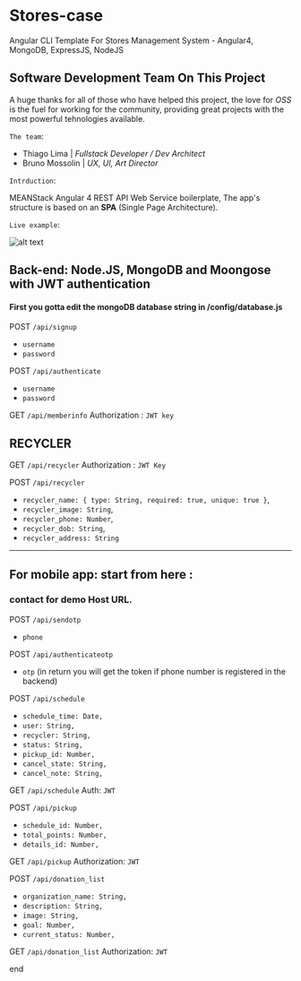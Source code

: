 # Stores-case
Angular CLI Template For Stores Management System - Angular4, MongoDB, ExpressJS, NodeJS

## Software Development Team On This Project

A huge thanks for all of those who have helped this project, the love for _OSS_ is the fuel for working for the community, providing great projects with the most powerful tehnologies available.

`The team`: 

* Thiago Lima | _Fullstack Developer / Dev Architect_
* Bruno Mossolin | _UX, UI, Art Director_

`Intrduction`:

MEANStack Angular 4 REST API Web Service boilerplate, The app's structure is based on an **SPA** (Single Page Architecture).

`Live example`:

![alt text](https://github.com/thiagolimaa/stores-case/blob/master/public/src/assets/stores2.gif)

## Back-end: Node.JS, MongoDB and Moongose with JWT authentication

#### First you gotta edit the mongoDB database string in /config/database.js

POST `/api/signup`

* `username`
* `password`

POST `/api/authenticate`

* `username`
* `password`

GET `/api/memberinfo`
Authorization : `JWT key`

## RECYCLER

GET `/api/recycler`
Authorization : `JWT Key`

POST `/api/recycler` 

  * `recycler_name: { type: String, required: true, unique: true }`,
  * `recycler_image: String`,
  * `recycler_phone: Number`,
  * `recycler_dob: String`,
  * `recycler_address: String`

-------------------------------------------------------

## For mobile app: start from here : 
### contact for demo Host URL.

POST `/api/sendotp`
  * `phone`
  
POST `/api/authenticateotp`
  * `otp`
  (in return you will get the token if phone number is registered in the backend)


POST `/api/schedule`

  * `schedule_time: Date,`
  * `user: String,`
  * `recycler: String,`
  * `status: String,`
  * `pickup_id: Number,`
  * `cancel_state: String,`
  * `cancel_note: String,`


GET `/api/schedule`
Auth: `JWT`





POST `/api/pickup`
	
  * `schedule_id: Number,`
  * `total_points: Number,`
  * `details_id: Number,`


GET `/api/pickup`
Authorization: `JWT`



POST `/api/donation_list`

  * `organization_name: String,`
  * `description: String,`
  * `image: String,`
  * `goal: Number,`
  * `current_status: Number,`


GET `/api/donation_list`
Authorization: `JWT`



end